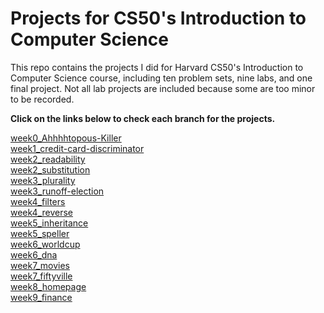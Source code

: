 # Projects for CS50's Introduction to Computer Science
This repo contains the projects I did for Harvard CS50's Introduction to Computer Science course, including ten problem sets, nine labs, and one final project. Not all lab projects are included because some are too minor to be recorded.   

**Click on the links below to check each branch for the projects.**

[week0_Ahhhhtopous-Killer](https://github.com/KingJJ676/Projects-for-CS50/tree/week0_Ahhhhtopous-killer)  
[week1_credit-card-discriminator](https://github.com/KingJJ676/Projects-for-CS50/tree/week1_credit-card-discriminator)  
[week2_readability](https://github.com/KingJJ676/Projects-for-CS50/tree/week2_readability)  
[week2_substitution](https://github.com/KingJJ676/Projects-for-CS50/tree/week2_substitution)  
[week3_plurality](https://github.com/KingJJ676/Projects-for-CS50/tree/week3_plurality)  
[week3_runoff-election](https://github.com/KingJJ676/Projects-for-CS50/tree/week3_runoff-election)  
[week4_filters](https://github.com/KingJJ676/Projects-for-CS50/tree/week4_filters)  
[week4_reverse](https://github.com/KingJJ676/Projects-for-CS50/tree/week4_reverse)   
[week5_inheritance](https://github.com/KingJJ676/Projects-for-CS50/tree/week5_inheritance)  
[week5_speller](https://github.com/KingJJ676/Projects-for-CS50/tree/week5_speller)  
[week6_worldcup](https://github.com/KingJJ676/Projects-for-CS50/tree/week6_worldcup)  
[week6_dna](https://github.com/KingJJ676/Projects-for-CS50/tree/week6_dna)  
[week7_movies](https://github.com/KingJJ676/Projects-for-CS50/tree/week7_movies)   
[week7_fiftyville](https://github.com/KingJJ676/Projects-for-CS50/tree/week7_fiftyville)  
[week8_homepage](https://github.com/KingJJ676/Projects-for-CS50/tree/week9_homepage)  
[week9_finance](https://github.com/KingJJ676/Projects-for-CS50/tree/week9_finance)

